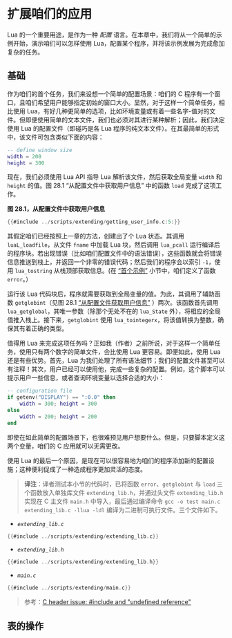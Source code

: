 # 扩展咱们的应用


Lua 的一个重要用途，是作为一种 *配置* 语言。在本章中，我们将从一个简单的示例开始，演示咱们可以怎样使用 Lua，配置某个程序，并将该示例发展为完成愈加复杂的任务。


## 基础


作为咱们的首个任务，我们来设想一个简单的配置场景：咱们的 C 程序有一个窗口，且咱们希望用户能够指定初始的窗口大小。显然，对于这样一个简单任务，相比使用 Lua，有好几种更简单的选项，比如环境变量或有着一些名字-值对的文件。但即便使用简单的文本文件，我们也必须对其进行某种解析；因此，我们决定使用 Lua 的配置文件（即碰巧是各 Lua 程序的纯文本文件）。在其最简单的形式中，该文件可包含类似下面的内容：


```lua
-- define window size
width = 200
height = 300
```

现在，我们必须使用 Lua API 指导 Lua 解析该文件，然后获取全局变量 `width` 和 `height` 的值。图 28.1 “从配置文件中获取用户信息” 中的函数 `load` 完成了这项工作。

<a name="f-28.1"></a> **图 28.1，从配置文件中获取用户信息**


```c
{{#include ../scripts/extending/getting_user_info.c:5:}}
```

其假定咱们已经按照上一章的方法，创建出了个 Lua 状态。其调用 `luaL_loadfile`，从文件 `fname` 中加载 Lua 块，然后调用 `lua_pcall` 运行编译后的程序块。若出现错误（比如咱们配置文件中的语法错误），这些函数就会将错误信息推送到栈上，并返回一个非零的错误代码；然后我们的程序会以索引 `-1`，使用 `lua_tostring` 从栈顶部获取信息。(在 [“首个示例”](./overview_C-API.md#首个示例) 小节中，咱们定义了函数 `error`。）

运行该 Lua 代码块后，程序就需要获取到全局变量的值。为此，其调用了辅助函数 `getglobint`（见图 28.1 [“从配置文件获取用户信息”](#f-28.1) ）两次。该函数首先调用 `lua_getglobal`，其唯一参数（除那个无处不在的 `lua_State` 外），将相应的全局值推入栈上。接下来，`getglobint` 使用 `lua_tointegerx`，将该值转换为整数，确保其有着正确的类型。


值得用 Lua 来完成这项任务吗？正如我（作者）之前所说，对于这样一个简单任务，使用只有两个数字的简单文件，会比使用 Lua 更容易。即便如此，使用 Lua 还是有些优势。首先，Lua 为我们处理了所有语法细节；我们的配置文件甚至可以有注释！其次，用户已经可以使用他，完成一些复杂的配置。例如，这个脚本可以提示用户一些信息，或者查询环境变量以选择合适的大小：


```lua
-- configuration file
if getenv("DISPLAY") == ":0.0" then
    width = 300; height = 300
else
    width = 200; height = 200
end
```

即使在如此简单的配置场景下，也很难预见用户想要什么。但是，只要脚本定义这两个变量，咱们的 C 应用就可以无需更改。

使用 Lua 的最后一个原因，是现在可以很容易地为咱们的程序添加新的配置设施；这种便利促成了一种造成程序更加灵活的态度。

> **译注**：译者测试本小节的代码时，已将函数 `error`、`getglobint` 与 `load` 三个函数放入单独库文件 `extending_lib.h`，并通过头文件 `extending_lib.h` 实现在 C 主文件 `main.h` 中导入，最后通过编译命令 `gcc -o test main.c extending_lib.c -llua -ldl` 编译为二进制可执行文件。三个文件如下。

- *`extending_lib.c`*

```c
{{#include ../scripts/extending/extending_lib.c}}
```


- *`extending_lib.h`*

```c
{{#include ../scripts/extending/extending_lib.h}}
```


- *`main.c`*


```c
{{#include ../scripts/extending/main.c}}
```

> 参考：[C header issue: #include and "undefined reference"](https://stackoverflow.com/a/10357161/12288760)


## 表的操作



